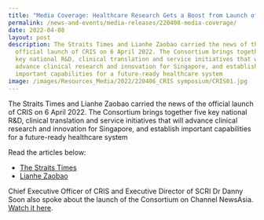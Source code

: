 ```yaml
---
title: "Media Coverage: Healthcare Research Gets a Boost from Launch of Consortium"
permalink: /news-and-events/media-releases/220408-media-coverage/
date: 2022-04-08
layout: post
description: The Straits Times and Lianhe Zaobao carried the news of the
  official launch of CRIS on 6 April 2022. The Consortium brings together five
  key national R&D, clinical translation and service initiatives that will
  advance clinical research and innovation for Singapore, and establish
  important capabilities for a future-ready healthcare system
image: /images/Resources_Media/2022/220406_CRIS symposium/CRIS01.jpg
---
```


The Straits Times and Lianhe Zaobao carried the news of the official launch of CRIS on 6 April 2022. The Consortium brings together five key national R&D, clinical translation and service initiatives that will advance clinical research and innovation for Singapore, and establish important capabilities for a future-ready healthcare system

Read the articles below:

*   [The Straits Times](https://www.straitstimes.com/singapore/healthcare-research-gets-booster-shot-from-official-launch-of-national-consortium)
*   [Lianhe Zaobao](https://www.zaobao.com.sg/realtime/singapore/story20220406-1259925)

Chief Executive Officer of CRIS and Executive Director of SCRI Dr Danny Soon also spoke about the launch of the Consortium on Channel NewsAsia. [Watch it here](https://www.youtube.com/watch?v=m8xDsjQTmaM).